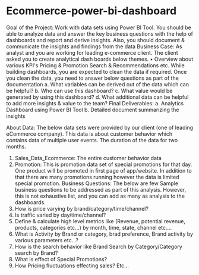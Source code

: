 # Ecommerce-power-bi-dashboard
Goal of the Project:
Work with data sets using Power BI Tool. You should be able to analyze data and answer the key business questions with the help of dashboards and report and derive insights. Also, you should document & communicate the insights and findings from the data
Business Case:
As analyst and you are working for leading e-commerce client. The client asked you to create analytical dash boards below themes.
• Overview about various KPI's
Pricing & Promotion
Search & Recommendations
etc.
While building dashboards, you are expected to clean the data if required. Once you clean the data, you need to answer below questions as part of the documentation
a. What variables can be derived out of the data which can be helpful?
b. Who can use this dashboard?
c. What value would be generated by using this dashboard?
d. What additional data can be helpful to add more insights & value to the team?
Final Deliverables:
a. Analytics Dashboard using Power BI Tool
b. Detailed document summarizing the insights

About Data:
The below data sets were provided by our client (one of leading eCommerce company). This data is about customer behavior which contains data of multiple user events. The duration of the data for two months.
1. Sales_Data_Ecommerce: The entire customer behavior data
2. Promotion: This is promotion data set of special promotions for that day. One product will be promoted in first page of app/website. In addition to that there are many promotions running however the data is limited special promotion.
Business Questions:
The below are few Sample business questions to be addressed as part of this analysis. However, this is not exhaustive list, and you can add as many as analysis to the dashboards.
1. How is price varying by brand/category/time/channel?
2. Is traffic varied by day/time/channel?
3. Define & calculate high level metrics like (Revenue, potential revenue, products, categories etc...) by month, time, state, channel etc....
4. What is Activity by Brand or category, brad preference, Brand activity by various parameters etc...?
5. How is the search behavior like Brand Search by Category/Category search by Brand?
6. What is effect of Special Promotions?
7. How Pricing fluctuations effecting sales?
Etc...
